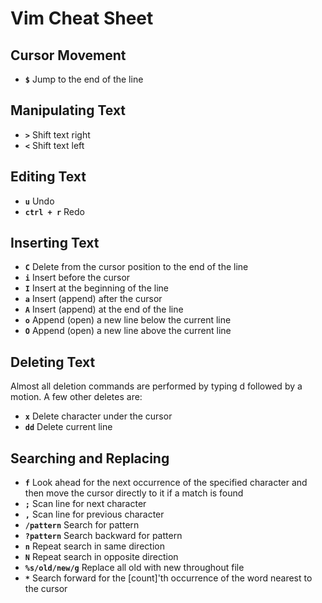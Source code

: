 # Vim Cheat Sheet

## Cursor Movement

* **`$`** Jump to the end of the line

## Manipulating Text

* **`>`** Shift text right
* **`<`** Shift text left

## Editing Text

* **`u`** Undo
* **`ctrl + r`** Redo

## Inserting Text

* **`C`** Delete from the cursor position to the end of the line
* **`i`** Insert before the cursor
* **`I`** Insert at the beginning of the line
* **`a`** Insert (append) after the cursor
* **`A`** Insert (append) at the end of the line
* **`o`** Append (open) a new line below the current line
* **`O`** Append (open) a new line above the current line

## Deleting Text

Almost all deletion commands are performed by typing d followed by a motion. A few other deletes are:

* **`x`** Delete character under the cursor
* **`dd`** Delete current line

## Searching and Replacing

* **`f`** Look ahead for the next occurrence of the specified character and then move the cursor directly to it if a match is found
* **`;`** Scan line for next character
* **`,`** Scan line for previous character
* **`/pattern`** Search for pattern
* **`?pattern`** Search backward for pattern
* **`n`** Repeat search in same direction
* **`N`** Repeat search in opposite direction
* **`%s/old/new/g`** Replace all old with new throughout file
* **`*`** Search forward for the [count]'th occurrence of the word nearest to the cursor


